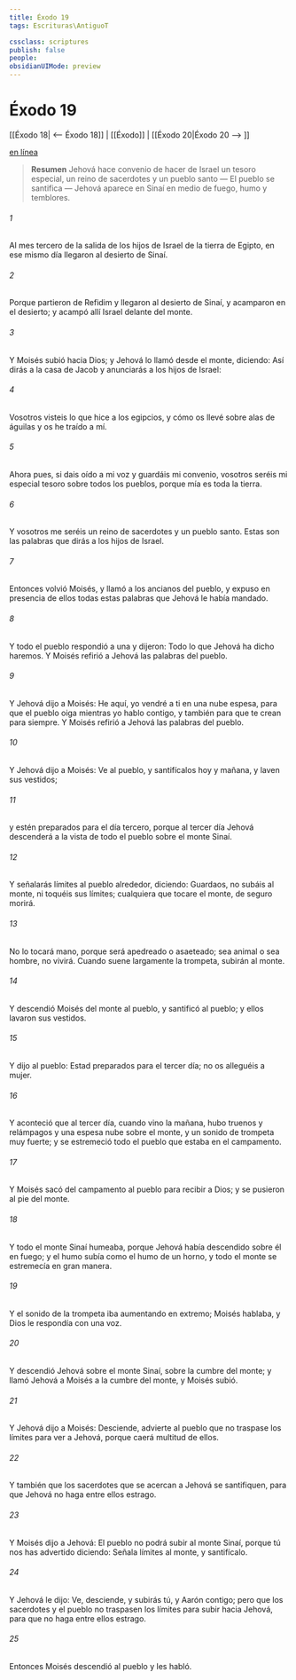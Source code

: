```yaml
---
title: Éxodo 19
tags: Escrituras\AntiguoT

cssclass: scriptures
publish: false
people:
obsidianUIMode: preview
---
```


# Éxodo 19
[[Éxodo 18| <-- Éxodo 18]] | [[Éxodo]] | [[Éxodo 20|Éxodo 20 --> ]]

[en línea](https://churchofjesuschrist.org/study/scriptures/ot/ex/19?lang=spa)

> __Resumen__
Jehová hace convenio de hacer de Israel un tesoro especial, un reino de sacerdotes y un pueblo santo — El pueblo se santifica — Jehová aparece en Sinaí en medio de fuego, humo y temblores.

###### 1 
Al mes tercero de la salida de los hijos de Israel de la tierra de Egipto, en ese mismo día llegaron al desierto de Sinaí.

###### 2 
Porque partieron de Refidim y llegaron al desierto de Sinaí, y acamparon en el desierto; y acampó allí Israel delante del monte.

###### 3 
Y Moisés subió hacia Dios; y Jehová lo llamó desde el monte, diciendo: Así dirás a la casa de Jacob y anunciarás a los hijos de Israel:

###### 4 
Vosotros visteis lo que hice a los egipcios, y cómo os llevé sobre alas de águilas y os he traído a mí.

###### 5 
Ahora pues, si dais oído a mi voz y guardáis mi convenio, vosotros seréis mi especial tesoro sobre todos los pueblos, porque mía es toda la tierra.

###### 6 
Y vosotros me seréis un reino de sacerdotes y un pueblo santo. Estas son las palabras que dirás a los hijos de Israel.

###### 7 
Entonces volvió Moisés, y llamó a los ancianos del pueblo, y expuso en presencia de ellos todas estas palabras que Jehová le había mandado.

###### 8 
Y todo el pueblo respondió a una y dijeron: Todo lo que Jehová ha dicho haremos. Y Moisés refirió a Jehová las palabras del pueblo.

###### 9 
Y Jehová dijo a Moisés: He aquí, yo vendré a ti en una nube espesa, para que el pueblo oiga mientras yo hablo contigo, y también para que te crean para siempre. Y Moisés refirió a Jehová las palabras del pueblo.

###### 10 
Y Jehová dijo a Moisés: Ve al pueblo, y santifícalos hoy y mañana, y laven sus vestidos;

###### 11 
y estén preparados para el día tercero, porque al tercer día Jehová descenderá a la vista de todo el pueblo sobre el monte Sinaí.

###### 12 
Y señalarás límites al pueblo alrededor, diciendo: Guardaos, no subáis al monte, ni toquéis sus límites; cualquiera que tocare el monte, de seguro morirá.

###### 13 
No lo tocará mano, porque será apedreado o asaeteado; sea animal o sea hombre, no vivirá. Cuando suene largamente la trompeta, subirán al monte.

###### 14 
Y descendió Moisés del monte al pueblo, y santificó al pueblo; y ellos lavaron sus vestidos.

###### 15 
Y dijo al pueblo: Estad preparados para el tercer día; no os alleguéis a mujer.

###### 16 
Y aconteció que al tercer día, cuando vino la mañana, hubo truenos y relámpagos y una espesa nube sobre el monte, y un sonido de trompeta muy fuerte; y se estremeció todo el pueblo que estaba en el campamento.

###### 17 
Y Moisés sacó del campamento al pueblo para recibir a Dios; y se pusieron al pie del monte.

###### 18 
Y todo el monte Sinaí humeaba, porque Jehová había descendido sobre él en fuego; y el humo subía como el humo de un horno, y todo el monte se estremecía en gran manera.

###### 19 
Y el sonido de la trompeta iba aumentando en extremo; Moisés hablaba, y Dios le respondía con una voz.

###### 20 
Y descendió Jehová sobre el monte Sinaí, sobre la cumbre del monte; y llamó Jehová a Moisés a la cumbre del monte, y Moisés subió.

###### 21 
Y Jehová dijo a Moisés: Desciende, advierte al pueblo que no traspase los límites para ver a Jehová, porque caerá multitud de ellos.

###### 22 
Y también que los sacerdotes que se acercan a Jehová se santifiquen, para que Jehová no haga entre ellos estrago.

###### 23 
Y Moisés dijo a Jehová: El pueblo no podrá subir al monte Sinaí, porque tú nos has advertido diciendo: Señala límites al monte, y santifícalo.

###### 24 
Y Jehová le dijo: Ve, desciende, y subirás tú, y Aarón contigo; pero que los sacerdotes y el pueblo no traspasen los límites para subir hacia Jehová, para que no haga entre ellos estrago.

###### 25 
Entonces Moisés descendió al pueblo y les habló.


